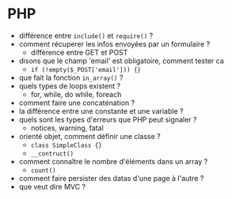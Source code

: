 # PHP

- différence entre `include()` et `require()` ?
- comment récuperer les infos envoyées par un formulaire ?
    - différence entre GET et POST
- disons que le champ 'email' est obligatoire, comment tester ca
    - `if (!empty($_POST['email'])) {}`
- que fait la fonction `in_array()` ?
- quels types de loops existent ?
    - for, while, do while, foreach
- comment faire une concaténation ?
- la différence entre une constante et une variable ?
- quels sont les types d'erreurs que PHP peut signaler ?
    - notices, warning, fatal
- orienté objet, comment définir une classe ?
    - `class SimpleClass {}`
    - `__contruct()`
- comment connaître le nombre d'éléments dans un array ?
    - `count()`
- comment faire persister des datas d'une page à l'autre ?
- que veut dire MVC ?
